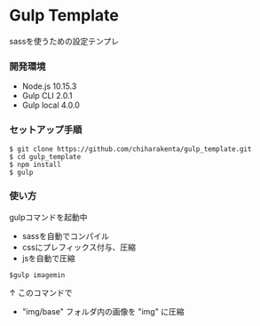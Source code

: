 # Gulp Template
sassを使うための設定テンプレ

### 開発環境
- Node.js 10.15.3
- Gulp CLI 2.0.1
- Gulp local 4.0.0

### セットアップ手順
```
$ git clone https://github.com/chiharakenta/gulp_template.git
$ cd gulp_template
$ npm install
$ gulp
```

### 使い方
gulpコマンドを起動中  
- sassを自動でコンパイル  
- cssにプレフィックス付与、圧縮  
- jsを自動で圧縮  

```
$gulp imagemin
```
↑
このコマンドで
- "img/base" フォルダ内の画像を "img" に圧縮
